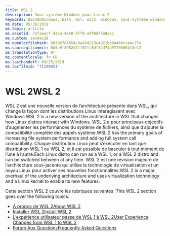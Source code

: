 ```yaml
---
title: WSL 2
description: Sous-système Windows pour Linux 2
keywords: BashOnWindows, bash, wsl, wsl2, windows, sous-système windows pour linux, sous-système windows, ubuntu, debian, suse, windows 10, installation
ms.date: 05/30/2019
ms.topic: article
ms.assetid: 7afaeacf-435a-4e58-bff0-a9f0d75b8a51
ms.custom: seodec18
ms.openlocfilehash: 8d3de7d1b54c8e434233c4821be9a460cc4ac27e
ms.sourcegitcommit: 0b5a9f8982dfff07fc8df32d74d97293654f8e12
ms.translationtype: HT
ms.contentlocale: fr-FR
ms.lasthandoff: 09/25/2019
ms.locfileid: "71269851"
---
```

# <a name="wsl-2"></a><span data-ttu-id="0d39c-104">WSL 2</span><span class="sxs-lookup"><span data-stu-id="0d39c-104">WSL 2</span></span>

<span data-ttu-id="0d39c-105">WSL 2 est une nouvelle version de l’architecture présente dans WSL, qui change la façon dont les distributions Linux interagissent avec Windows.</span><span class="sxs-lookup"><span data-stu-id="0d39c-105">WSL 2 is a new version of the architecture in WSL that changes how Linux distros interact with Windows.</span></span> <span data-ttu-id="0d39c-106">WSL 2 a pour principaux objectifs d’augmenter les performances du système de fichiers, ainsi que d’ajouter la compatibilité complète des appels système.</span><span class="sxs-lookup"><span data-stu-id="0d39c-106">WSL 2 has the primary goals of increasing file system performance and adding full system call compatibility.</span></span> <span data-ttu-id="0d39c-107">Chaque distribution Linux peut s’exécuter en tant que distribution WSL 1 ou WSL 2, et il est possible de basculer à tout moment de l’une à l’autre.</span><span class="sxs-lookup"><span data-stu-id="0d39c-107">Each Linux distro can run as a WSL 1, or a WSL 2 distro and can be switched between at any time.</span></span> <span data-ttu-id="0d39c-108">WSL 2 est une révision majeure de l’architecture sous-jacente qui utilise la technologie de virtualisation et un noyau Linux pour activer ses nouvelles fonctionnalités.</span><span class="sxs-lookup"><span data-stu-id="0d39c-108">WSL 2 is a major overhaul of the underlying architecture and uses virtualization technology and a Linux kernel to enable its new features.</span></span>

<span data-ttu-id="0d39c-109">Cette section WSL 2 couvre les rubriques suivantes :</span><span class="sxs-lookup"><span data-stu-id="0d39c-109">This WSL 2 section goes over the following topics:</span></span>

* [<span data-ttu-id="0d39c-110">À propos de WSL 2</span><span class="sxs-lookup"><span data-stu-id="0d39c-110">About WSL 2</span></span>](./wsl2-about.md)
* [<span data-ttu-id="0d39c-111">Installer WSL 2</span><span class="sxs-lookup"><span data-stu-id="0d39c-111">Install WSL 2</span></span>](./wsl2-install.md)
* [<span data-ttu-id="0d39c-112">L’expérience utilisateur passe de WSL 1 à WSL 2</span><span class="sxs-lookup"><span data-stu-id="0d39c-112">User Experience Changes from WSL 1 to WSL 2</span></span>](./wsl2-ux-changes.md)
* [<span data-ttu-id="0d39c-113">Forum Aux Questions</span><span class="sxs-lookup"><span data-stu-id="0d39c-113">Frequently Asked Questions</span></span>](./wsl2-faq.md)